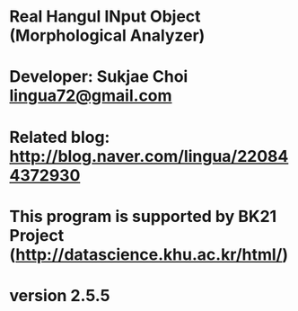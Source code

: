# Real Hangul INput Object (Morphological Analyzer)
# Developer: Sukjae Choi <lingua72@gmail.com>
# Related blog: http://blog.naver.com/lingua/220844372930
# This program is supported by BK21 Project (http://datascience.khu.ac.kr/html/)
# version 2.5.5
